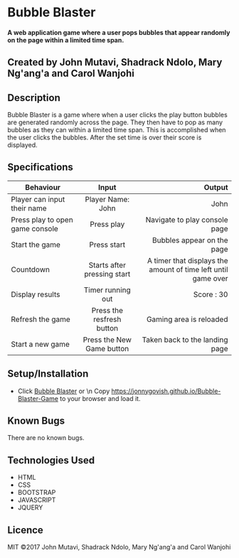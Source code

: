 # Bubble Blaster

#### A web application game where a user pops bubbles that appear randomly on the page within a limited time span.

## Created by John Mutavi, Shadrack Ndolo, Mary Ng'ang'a and Carol Wanjohi

## Description
Bubble Blaster is a game where when a user clicks the play button bubbles are generated randomly across the page. They then have to pop as many bubbles as they can within a limited time span. This is accomplished when the user clicks the bubbles. After the set time is over their score is displayed.

## Specifications
| Behaviour | Input | Output |
| ------------- |:-------------:| -----:|
| Player can input their name | Player Name: John | John |
| Press play to open game console | Press play | Navigate to play console page |
| Start the game | Press start | Bubbles appear on the page |
| Countdown | Starts after pressing start | A timer that displays the amount of time left until game over | 
| Display results | Timer running out | Score : 30 |
| Refresh the game | Press the resfresh button | Gaming area is reloaded | 
| Start a new game | Press the New Game button | Taken back to the landing page |





## Setup/Installation
* Click [Bubble Blaster](https://jonnygovish.github.io/Bubble-Blaster-Game) or \n
Copy https://jonnygovish.github.io/Bubble-Blaster-Game to your browser and load it.

## Known Bugs
There are no known bugs.

## Technologies Used
* HTML
* CSS
* BOOTSTRAP
* JAVASCRIPT
* JQUERY

## Licence
MIT &copy;2017 John Mutavi, Shadrack Ndolo, Mary Ng'ang'a and Carol Wanjohi
